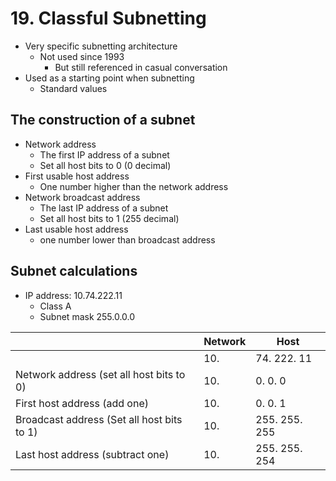 # 19. Classful Subnetting

* Very specific subnetting architecture
  * Not used since 1993
    * But still referenced in casual conversation
* Used as a starting point when subnetting
  * Standard values

## The construction of a subnet

* Network address
  * The first IP address of a subnet
  * Set all host bits to 0 (0 decimal)
* First usable host address
  * One number higher than the network address
* Network broadcast address
  * The last IP address of a subnet
  * Set all host bits to 1 (255 decimal)
* Last usable host address
  * one number lower than broadcast address

## Subnet calculations

* IP address: 10.74.222.11
  * Class A
  * Subnet mask 255.0.0.0

|                                           | Network  | Host         |
|-------------------------------------------|----------|--------------|
|                                           |10.       |74. 222. 11   |
|Network address (set all host bits to 0)   |10.       |0. 0. 0       |
|First host address (add one)               |10.       |0. 0. 1       |
|Broadcast address (Set all host bits to 1) |10.       |255. 255. 255 |
|Last host address (subtract one)           |10.       |255. 255. 254 |


